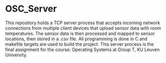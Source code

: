 # OSC_Server
This repository holds a TCP server process that accepts incoming network connections from multiple client devices that upload sensor data with room temperatures. 
The sensor data is then processed and mapped to sensor locations, then stored in a .csv file. 
All programming is done in C and makefile targets are used to build the project.
This server process is the final assignment for the course: Operating Systems at Group T, KU Leuven University.
